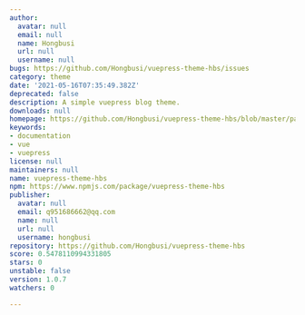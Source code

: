 ```yaml
---
author:
  avatar: null
  email: null
  name: Hongbusi
  url: null
  username: null
bugs: https://github.com/Hongbusi/vuepress-theme-hbs/issues
category: theme
date: '2021-05-16T07:35:49.382Z'
deprecated: false
description: A simple vuepress blog theme.
downloads: null
homepage: https://github.com/Hongbusi/vuepress-theme-hbs/blob/master/packages/README.md
keywords:
- documentation
- vue
- vuepress
license: null
maintainers: null
name: vuepress-theme-hbs
npm: https://www.npmjs.com/package/vuepress-theme-hbs
publisher:
  avatar: null
  email: q951686662@qq.com
  name: null
  url: null
  username: hongbusi
repository: https://github.com/Hongbusi/vuepress-theme-hbs
score: 0.5478110994331805
stars: 0
unstable: false
version: 1.0.7
watchers: 0

---
```


